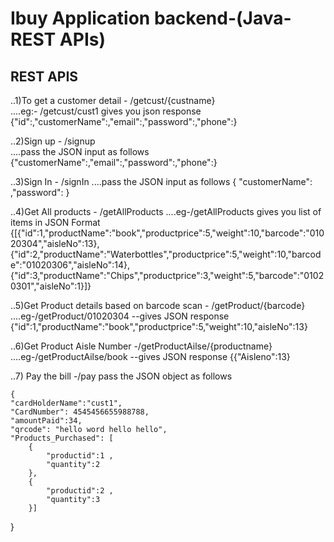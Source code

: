 # Ibuy Application backend-(Java-REST APIs)

## REST APIS

..1)To get a customer detail - /getcust/{custname}  
....eg:- /getcust/cust1 gives you json response {"id":,"customerName":,"email":,"password":,"phone":}


..2)Sign up - /signup  
....pass the JSON input as follows {"customerName":,"email":,"password":,"phone":}


..3)Sign In - /signIn
....pass the JSON input as follows { "customerName": ,"password": }


..4)Get All products - /getAllProducts
....eg-/getAllProducts  gives you list of items in JSON Format {[{"id":1,"productName":"book","productprice":5,"weight":10,"barcode":"01020304","aisleNo":13},{"id":2,"productName":"Waterbottles","productprice":5,"weight":10,"barcode":"01020306","aisleNo":14},{"id":3,"productName":"Chips","productprice":3,"weight":5,"barcode":"01020301","aisleNo":1}]}


..5)Get Product details based on barcode scan - /getProduct/{barcode}
....eg-/getProduct/01020304 --gives JSON response {"id":1,"productName":"book","productprice":5,"weight":10,"aisleNo":13}


..6)Get Product Aisle Number -/getProductAilse/{productname}
....eg-/getProductAilse/book --gives JSON response {{"Aisleno":13}


..7) Pay the bill -/pay pass the JSON object as follows 
	
	{
    "cardHolderName":"cust1",
    "CardNumber": 4545456655988788,
    "amountPaid":34,
    "qrcode": "hello word hello hello",    
    "Products_Purchased": [
        {
            "productid":1 ,
            "quantity":2
        },
        {
            "productid":2 ,
            "quantity":3
        }]
}  

